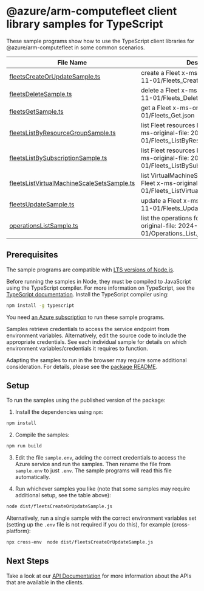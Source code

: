 # @azure/arm-computefleet client library samples for TypeScript

These sample programs show how to use the TypeScript client libraries for @azure/arm-computefleet in some common scenarios.

| **File Name**                                                                         | **Description**                                                                                                       |
| ------------------------------------------------------------------------------------- | --------------------------------------------------------------------------------------------------------------------- |
| [fleetsCreateOrUpdateSample.ts][fleetscreateorupdatesample]                           | create a Fleet x-ms-original-file: 2024-11-01/Fleets_CreateOrUpdate.json                                              |
| [fleetsDeleteSample.ts][fleetsdeletesample]                                           | delete a Fleet x-ms-original-file: 2024-11-01/Fleets_Delete.json                                                      |
| [fleetsGetSample.ts][fleetsgetsample]                                                 | get a Fleet x-ms-original-file: 2024-11-01/Fleets_Get.json                                                            |
| [fleetsListByResourceGroupSample.ts][fleetslistbyresourcegroupsample]                 | list Fleet resources by resource group x-ms-original-file: 2024-11-01/Fleets_ListByResourceGroup.json                 |
| [fleetsListBySubscriptionSample.ts][fleetslistbysubscriptionsample]                   | list Fleet resources by subscription ID x-ms-original-file: 2024-11-01/Fleets_ListBySubscription.json                 |
| [fleetsListVirtualMachineScaleSetsSample.ts][fleetslistvirtualmachinescalesetssample] | list VirtualMachineScaleSet resources by Fleet x-ms-original-file: 2024-11-01/Fleets_ListVirtualMachineScaleSets.json |
| [fleetsUpdateSample.ts][fleetsupdatesample]                                           | update a Fleet x-ms-original-file: 2024-11-01/Fleets_Update.json                                                      |
| [operationsListSample.ts][operationslistsample]                                       | list the operations for the provider x-ms-original-file: 2024-11-01/Operations_List.json                              |

## Prerequisites

The sample programs are compatible with [LTS versions of Node.js](https://github.com/nodejs/release#release-schedule).

Before running the samples in Node, they must be compiled to JavaScript using the TypeScript compiler. For more information on TypeScript, see the [TypeScript documentation][typescript]. Install the TypeScript compiler using:

```bash
npm install -g typescript
```

You need [an Azure subscription][freesub] to run these sample programs.

Samples retrieve credentials to access the service endpoint from environment variables. Alternatively, edit the source code to include the appropriate credentials. See each individual sample for details on which environment variables/credentials it requires to function.

Adapting the samples to run in the browser may require some additional consideration. For details, please see the [package README][package].

## Setup

To run the samples using the published version of the package:

1. Install the dependencies using `npm`:

```bash
npm install
```

2. Compile the samples:

```bash
npm run build
```

3. Edit the file `sample.env`, adding the correct credentials to access the Azure service and run the samples. Then rename the file from `sample.env` to just `.env`. The sample programs will read this file automatically.

4. Run whichever samples you like (note that some samples may require additional setup, see the table above):

```bash
node dist/fleetsCreateOrUpdateSample.js
```

Alternatively, run a single sample with the correct environment variables set (setting up the `.env` file is not required if you do this), for example (cross-platform):

```bash
npx cross-env  node dist/fleetsCreateOrUpdateSample.js
```

## Next Steps

Take a look at our [API Documentation][apiref] for more information about the APIs that are available in the clients.

[fleetscreateorupdatesample]: https://github.com/Azure/azure-sdk-for-js/blob/main/sdk/computefleet/arm-computefleet/samples/v1/typescript/src/fleetsCreateOrUpdateSample.ts
[fleetsdeletesample]: https://github.com/Azure/azure-sdk-for-js/blob/main/sdk/computefleet/arm-computefleet/samples/v1/typescript/src/fleetsDeleteSample.ts
[fleetsgetsample]: https://github.com/Azure/azure-sdk-for-js/blob/main/sdk/computefleet/arm-computefleet/samples/v1/typescript/src/fleetsGetSample.ts
[fleetslistbyresourcegroupsample]: https://github.com/Azure/azure-sdk-for-js/blob/main/sdk/computefleet/arm-computefleet/samples/v1/typescript/src/fleetsListByResourceGroupSample.ts
[fleetslistbysubscriptionsample]: https://github.com/Azure/azure-sdk-for-js/blob/main/sdk/computefleet/arm-computefleet/samples/v1/typescript/src/fleetsListBySubscriptionSample.ts
[fleetslistvirtualmachinescalesetssample]: https://github.com/Azure/azure-sdk-for-js/blob/main/sdk/computefleet/arm-computefleet/samples/v1/typescript/src/fleetsListVirtualMachineScaleSetsSample.ts
[fleetsupdatesample]: https://github.com/Azure/azure-sdk-for-js/blob/main/sdk/computefleet/arm-computefleet/samples/v1/typescript/src/fleetsUpdateSample.ts
[operationslistsample]: https://github.com/Azure/azure-sdk-for-js/blob/main/sdk/computefleet/arm-computefleet/samples/v1/typescript/src/operationsListSample.ts
[apiref]: https://docs.microsoft.com/javascript/api/@azure/arm-computefleet?view=azure-node-preview
[freesub]: https://azure.microsoft.com/free/
[package]: https://github.com/Azure/azure-sdk-for-js/tree/main/sdk/computefleet/arm-computefleet/README.md
[typescript]: https://www.typescriptlang.org/docs/home.html
